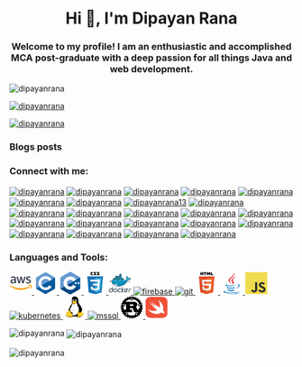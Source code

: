 <h1 align="center">Hi 👋, I'm Dipayan Rana</h1>
<h3 align="center">Welcome to my profile! I am an enthusiastic and accomplished MCA post-graduate with a deep passion for all things Java and web development.</h3>

<p align="left"> <img src="https://komarev.com/ghpvc/?username=dipayanrana&label=Profile%20views&color=0e75b6&style=flat" alt="dipayanrana" /> </p>

<p align="left"> <a href="https://github.com/ryo-ma/github-profile-trophy"><img src="https://github-profile-trophy.vercel.app/?username=dipayanrana" alt="dipayanrana" /></a> </p>

<p align="left"> <a href="https://twitter.com/dipayanrana" target="blank"><img src="https://img.shields.io/twitter/follow/dipayanrana?logo=twitter&style=for-the-badge" alt="dipayanrana" /></a> </p>

### Blogs posts
<!-- BLOG-POST-LIST:START -->
<!-- BLOG-POST-LIST:END -->

<h3 align="left">Connect with me:</h3>
<p align="left">
<a href="https://codepen.io/dipayanrana" target="blank"><img align="center" src="https://raw.githubusercontent.com/rahuldkjain/github-profile-readme-generator/master/src/images/icons/Social/codepen.svg" alt="dipayanrana" height="30" width="40" /></a>
<a href="https://dev.to/dipayanrana" target="blank"><img align="center" src="https://raw.githubusercontent.com/rahuldkjain/github-profile-readme-generator/master/src/images/icons/Social/devto.svg" alt="dipayanrana" height="30" width="40" /></a>
<a href="https://twitter.com/dipayanrana" target="blank"><img align="center" src="https://raw.githubusercontent.com/rahuldkjain/github-profile-readme-generator/master/src/images/icons/Social/twitter.svg" alt="dipayanrana" height="30" width="40" /></a>
<a href="https://linkedin.com/in/dipayanrana" target="blank"><img align="center" src="https://raw.githubusercontent.com/rahuldkjain/github-profile-readme-generator/master/src/images/icons/Social/linked-in-alt.svg" alt="dipayanrana" height="30" width="40" /></a>
<a href="https://stackoverflow.com/users/dipayanrana" target="blank"><img align="center" src="https://raw.githubusercontent.com/rahuldkjain/github-profile-readme-generator/master/src/images/icons/Social/stack-overflow.svg" alt="dipayanrana" height="30" width="40" /></a>
<a href="https://codesandbox.com/dipayanrana" target="blank"><img align="center" src="https://raw.githubusercontent.com/rahuldkjain/github-profile-readme-generator/master/src/images/icons/Social/codesandbox.svg" alt="dipayanrana" height="30" width="40" /></a>
<a href="https://kaggle.com/dipayanrana" target="blank"><img align="center" src="https://raw.githubusercontent.com/rahuldkjain/github-profile-readme-generator/master/src/images/icons/Social/kaggle.svg" alt="dipayanrana" height="30" width="40" /></a>
<a href="https://fb.com/dipayanrana13" target="blank"><img align="center" src="https://raw.githubusercontent.com/rahuldkjain/github-profile-readme-generator/master/src/images/icons/Social/facebook.svg" alt="dipayanrana13" height="30" width="40" /></a>
<a href="https://instagram.com/dipayanrana" target="blank"><img align="center" src="https://raw.githubusercontent.com/rahuldkjain/github-profile-readme-generator/master/src/images/icons/Social/instagram.svg" alt="dipayanrana" height="30" width="40" /></a>
<a href="https://dribbble.com/dipayanrana" target="blank"><img align="center" src="https://raw.githubusercontent.com/rahuldkjain/github-profile-readme-generator/master/src/images/icons/Social/dribbble.svg" alt="dipayanrana" height="30" width="40" /></a>
<a href="https://www.behance.net/dipayanrana" target="blank"><img align="center" src="https://raw.githubusercontent.com/rahuldkjain/github-profile-readme-generator/master/src/images/icons/Social/behance.svg" alt="dipayanrana" height="30" width="40" /></a>
<a href="https://hashnode.com/dipayanrana" target="blank"><img align="center" src="https://raw.githubusercontent.com/rahuldkjain/github-profile-readme-generator/master/src/images/icons/Social/hashnode.svg" alt="dipayanrana" height="30" width="40" /></a>
<a href="https://medium.com/dipayanrana" target="blank"><img align="center" src="https://raw.githubusercontent.com/rahuldkjain/github-profile-readme-generator/master/src/images/icons/Social/medium.svg" alt="dipayanrana" height="30" width="40" /></a>
<a href="https://www.youtube.com/c/dipayanrana" target="blank"><img align="center" src="https://raw.githubusercontent.com/rahuldkjain/github-profile-readme-generator/master/src/images/icons/Social/youtube.svg" alt="dipayanrana" height="30" width="40" /></a>
<a href="https://www.codechef.com/users/dipayanrana" target="blank"><img align="center" src="https://cdn.jsdelivr.net/npm/simple-icons@3.1.0/icons/codechef.svg" alt="dipayanrana" height="30" width="40" /></a>
<a href="https://www.hackerrank.com/dipayanrana" target="blank"><img align="center" src="https://raw.githubusercontent.com/rahuldkjain/github-profile-readme-generator/master/src/images/icons/Social/hackerrank.svg" alt="dipayanrana" height="30" width="40" /></a>
<a href="https://codeforces.com/profile/dipayanrana" target="blank"><img align="center" src="https://raw.githubusercontent.com/rahuldkjain/github-profile-readme-generator/master/src/images/icons/Social/codeforces.svg" alt="dipayanrana" height="30" width="40" /></a>
<a href="https://www.leetcode.com/dipayanrana" target="blank"><img align="center" src="https://raw.githubusercontent.com/rahuldkjain/github-profile-readme-generator/master/src/images/icons/Social/leet-code.svg" alt="dipayanrana" height="30" width="40" /></a>
<a href="https://www.hackerearth.com/dipayanrana" target="blank"><img align="center" src="https://raw.githubusercontent.com/rahuldkjain/github-profile-readme-generator/master/src/images/icons/Social/hackerearth.svg" alt="dipayanrana" height="30" width="40" /></a>
<a href="https://auth.geeksforgeeks.org/user/dipayanrana" target="blank"><img align="center" src="https://raw.githubusercontent.com/rahuldkjain/github-profile-readme-generator/master/src/images/icons/Social/geeks-for-geeks.svg" alt="dipayanrana" height="30" width="40" /></a>
<a href="https://www.topcoder.com/members/dipayanrana" target="blank"><img align="center" src="https://raw.githubusercontent.com/rahuldkjain/github-profile-readme-generator/master/src/images/icons/Social/topcoder.svg" alt="dipayanrana" height="30" width="40" /></a>
<a href="https://discord.gg/dipayanrana" target="blank"><img align="center" src="https://raw.githubusercontent.com/rahuldkjain/github-profile-readme-generator/master/src/images/icons/Social/discord.svg" alt="dipayanrana" height="30" width="40" /></a>
<a href="/dipayanrana" target="blank"><img align="center" src="https://raw.githubusercontent.com/rahuldkjain/github-profile-readme-generator/master/src/images/icons/Social/rss.svg" alt="dipayanrana" height="30" width="40" /></a>
</p>

<h3 align="left">Languages and Tools:</h3>
<p align="left"> <a href="https://aws.amazon.com" target="_blank" rel="noreferrer"> <img src="https://raw.githubusercontent.com/devicons/devicon/master/icons/amazonwebservices/amazonwebservices-original-wordmark.svg" alt="aws" width="40" height="40"/> </a> <a href="https://www.cprogramming.com/" target="_blank" rel="noreferrer"> <img src="https://raw.githubusercontent.com/devicons/devicon/master/icons/c/c-original.svg" alt="c" width="40" height="40"/> </a> <a href="https://www.w3schools.com/cpp/" target="_blank" rel="noreferrer"> <img src="https://raw.githubusercontent.com/devicons/devicon/master/icons/cplusplus/cplusplus-original.svg" alt="cplusplus" width="40" height="40"/> </a> <a href="https://www.w3schools.com/css/" target="_blank" rel="noreferrer"> <img src="https://raw.githubusercontent.com/devicons/devicon/master/icons/css3/css3-original-wordmark.svg" alt="css3" width="40" height="40"/> </a> <a href="https://www.docker.com/" target="_blank" rel="noreferrer"> <img src="https://raw.githubusercontent.com/devicons/devicon/master/icons/docker/docker-original-wordmark.svg" alt="docker" width="40" height="40"/> </a> <a href="https://firebase.google.com/" target="_blank" rel="noreferrer"> <img src="https://www.vectorlogo.zone/logos/firebase/firebase-icon.svg" alt="firebase" width="40" height="40"/> </a> <a href="https://git-scm.com/" target="_blank" rel="noreferrer"> <img src="https://www.vectorlogo.zone/logos/git-scm/git-scm-icon.svg" alt="git" width="40" height="40"/> </a> <a href="https://www.w3.org/html/" target="_blank" rel="noreferrer"> <img src="https://raw.githubusercontent.com/devicons/devicon/master/icons/html5/html5-original-wordmark.svg" alt="html5" width="40" height="40"/> </a> <a href="https://www.java.com" target="_blank" rel="noreferrer"> <img src="https://raw.githubusercontent.com/devicons/devicon/master/icons/java/java-original.svg" alt="java" width="40" height="40"/> </a> <a href="https://developer.mozilla.org/en-US/docs/Web/JavaScript" target="_blank" rel="noreferrer"> <img src="https://raw.githubusercontent.com/devicons/devicon/master/icons/javascript/javascript-original.svg" alt="javascript" width="40" height="40"/> </a> <a href="https://kubernetes.io" target="_blank" rel="noreferrer"> <img src="https://www.vectorlogo.zone/logos/kubernetes/kubernetes-icon.svg" alt="kubernetes" width="40" height="40"/> </a> <a href="https://www.linux.org/" target="_blank" rel="noreferrer"> <img src="https://raw.githubusercontent.com/devicons/devicon/master/icons/linux/linux-original.svg" alt="linux" width="40" height="40"/> </a> <a href="https://www.microsoft.com/en-us/sql-server" target="_blank" rel="noreferrer"> <img src="https://www.svgrepo.com/show/303229/microsoft-sql-server-logo.svg" alt="mssql" width="40" height="40"/> </a> <a href="https://www.rust-lang.org" target="_blank" rel="noreferrer"> <img src="https://raw.githubusercontent.com/devicons/devicon/master/icons/rust/rust-plain.svg" alt="rust" width="40" height="40"/> </a> <a href="https://developer.apple.com/swift/" target="_blank" rel="noreferrer"> <img src="https://raw.githubusercontent.com/devicons/devicon/master/icons/swift/swift-original.svg" alt="swift" width="40" height="40"/> </a> </p>

<p><img align="left" src="https://github-readme-stats.vercel.app/api/top-langs?username=dipayanrana&show_icons=true&locale=en&layout=compact" alt="dipayanrana" /></p>

<p>&nbsp;<img align="center" src="https://github-readme-stats.vercel.app/api?username=dipayanrana&show_icons=true&locale=en" alt="dipayanrana" /></p>

<p><img align="center" src="https://github-readme-streak-stats.herokuapp.com/?user=dipayanrana&" alt="dipayanrana" /></p>
